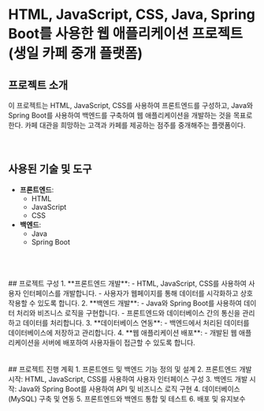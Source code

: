 # HTML, JavaScript, CSS, Java, Spring Boot를 사용한 웹 애플리케이션 프로젝트(생일 카페 중개 플랫폼)

## 프로젝트 소개
이 프로젝트는 HTML, JavaScript, CSS를 사용하여 프론트엔드를 구성하고, Java와 Spring Boot를 사용하여 백엔드를 구축하여 웹 애플리케이션을 개발하는 것을 목표로 한다.
카페 대관을 희망하는 고객과 카페를 제공하는 점주를 중개해주는 플랫폼이다.
<br>
<br>
<br>
## 사용된 기술 및 도구
- **프론트엔드**:
  - HTML
  - JavaScript
  - CSS
- **백엔드**:
  - Java
  - Spring Boot
<br>
<br>
<br>
## 프로젝트 구성
1. **프론트엔드 개발**:
   - HTML, JavaScript, CSS를 사용하여 사용자 인터페이스를 개발합니다.
   - 사용자가 웹페이지를 통해 데이터를 시각화하고 상호 작용할 수 있도록 합니다.
2. **백엔드 개발**:
   - Java와 Spring Boot를 사용하여 데이터 처리와 비즈니스 로직을 구현합니다.
   - 프론트엔드와 데이터베이스 간의 통신을 관리하고 데이터를 처리합니다.
3. **데이터베이스 연동**:
   - 백엔드에서 처리된 데이터를 데이터베이스에 저장하고 관리합니다.
4. **웹 애플리케이션 배포**:
   - 개발된 웹 애플리케이션을 서버에 배포하여 사용자들이 접근할 수 있도록 합니다.
<br>
<br>
<br>
## 프로젝트 진행 계획
1. 프론트엔드 및 백엔드 기능 정의 및 설계
2. 프론트엔드 개발 시작: HTML, JavaScript, CSS를 사용하여 사용자 인터페이스 구성
3. 백엔드 개발 시작: Java와 Spring Boot를 사용하여 API 및 비즈니스 로직 구현
4. 데이터베이스(MySQL) 구축 및 연동
5. 프론트엔드와 백엔드 통합 및 테스트
6. 배포 및 유지보수
